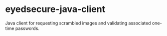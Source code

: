 eyedsecure-java-client
======================

Java client for requesting scrambled images and validating associated one-time passwords. 